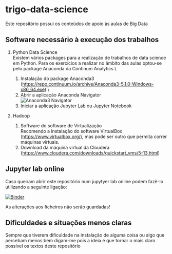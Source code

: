 # trigo-data-science

Este repositório possui os conteúdos de apoio às aulas de Big Data

## Software necessário à execução dos trabalhos

1. Python Data Science\
Existem vários packages para a realização de trabalhos de data science em Python. Para os exercícios a realizar no âmbito das aulas optou-se pelo package Anaconda da Continum Analytics.\
    1. Instalação do package Anaconda3 (https://repo.continuum.io/archive/Anaconda3-5.1.0-Windows-x86_64.exe).\
    2. Abrir a aplicação Anaconda Navigator\
   ![Anaconda3 Navigator](http://res.cloudinary.com/dbcauiwaz/image/upload/c_scale,w_512/v1523867285/anaconda-navigator.png)
    3. Iniciar a aplicação Jupyter Lab ou Jupyter Notebook

2. Hadoop
    1. Software do software de Virtualização\
    Recomendo a instalação do software VirtualBox (https://www.virtualbox.org/), mas pode ser outro que permita correr máquinas virtuais.
    2. Download da máquina virtual da Cloudera (https://www.cloudera.com/downloads/quickstart_vms/5-13.html)

## Jupyter lab online

Caso queiram abrir este repositório num jupytyer lab online podem fazê-lo utilizando a seguinte ligação:

[![Binder](https://mybinder.org/badge.svg)](https://mybinder.org/v2/gh/atrigo/trigo-data-science.git/master?urlpath=lab)

As alterações aos ficheiros não serão guardadas!

## Dificuldades e situações menos claras

Sempre que tiverem dificuldade na instalação de alguma coisa ou algo que percebam menos bem digam-me pois a ideia é que tornar o mais claro possível os textos deste repositório
